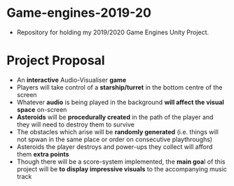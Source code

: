 # Game-engines-2019-20
 - Repository for holding my 2019/2020 Game Engines Unity Project.

# Project Proposal
 - An **interactive** Audio-Visualiser **game**
 - Players will take control of a **starship/turret** in the bottom centre of the screen
 - Whatever **audio** is being played in the background **will affect the visual space** on-screen
 - **Asteroids** will be **procedurally created** in the path of the player and they will need to destroy them to survive
 - The obstacles which arise will be **randomly generated** (i.e. things will not spwan in the same place or order on consecutive playthroughs)
 - Asteroids the player destroys and power-ups they collect will afford them **extra points**
 - Though there will be a score-system implemented, the **main goa**l of this project will be **to display impressive visuals** to the accompanying music track
